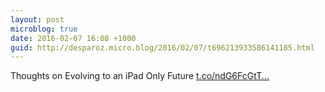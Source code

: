 ```yaml
---
layout: post
microblog: true
date: 2016-02-07 16:08 +1000
guid: http://desparoz.micro.blog/2016/02/07/t696213933586141185.html
---
```

Thoughts on Evolving to an iPad Only Future [t.co/ndG6FcGtT...](https://t.co/ndG6FcGtTZ)
